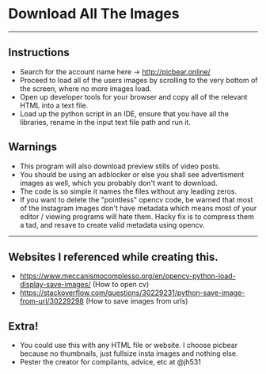 # Download All The Images
---
## Instructions
* Search for the account name here -> http://picbear.online/
* Proceed to load all of the users images by scrolling to the very bottom of the screen, where no more images load. 
* Open up developer tools for your browser and copy all of the relevant HTML into a text file. 
* Load up the python script in an IDE, ensure that you have all the libraries, rename in the input text file path and run it. 

## Warnings
- This program will also download preview stills of video posts.
- You should be using an adblocker or else you shall see advertisment images as well, which you probably don't want to download.
- The code is so simple it names the files without any leading zeros.
- If you want to delete the "pointless" opencv code, be warned that most of the instagram images don't have metadata which means most of your editor / viewing programs will hate them. Hacky fix is to compress them a tad, and resave to create valid metadata using opencv.

---
## Websites I referenced while creating this.

- https://www.meccanismocomplesso.org/en/opencv-python-load-display-save-images/ (How to open cv)
- https://stackoverflow.com/questions/30229231/python-save-image-from-url/30229298 (How to save images from urls)

## Extra!

- You could use this with any HTML file or website. I choose picbear because no thumbnails, just fullsize insta images and nothing else.
- Pester the creator for compilants, advice, etc at @jh531

